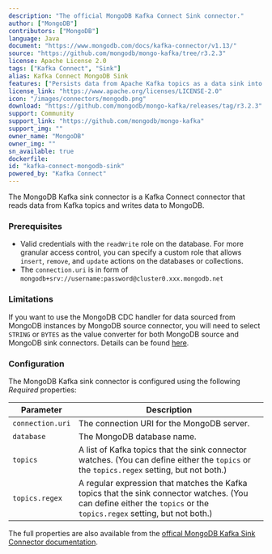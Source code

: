 ```yaml
---
description: "The official MongoDB Kafka Connect Sink connector." 
author: ["MongoDB"]
contributors: ["MongoDB"]
language: Java
document: "https://www.mongodb.com/docs/kafka-connector/v1.13/"
source: "https://github.com/mongodb/mongo-kafka/tree/r3.2.3"
license: Apache License 2.0
tags: ["Kafka Connect", "Sink"]
alias: Kafka Connect MongoDB Sink
features: ["Persists data from Apache Kafka topics as a data sink into MongoDB"]
license_link: "https://www.apache.org/licenses/LICENSE-2.0"
icon: "/images/connectors/mongodb.png"
download: "https://github.com/mongodb/mongo-kafka/releases/tag/r3.2.3"
support: Community
support_link: "https://github.com/mongodb/mongo-kafka"
support_img: ""
owner_name: "MongoDB"
owner_img: ""
sn_available: true
dockerfile: 
id: "kafka-connect-mongodb-sink"
powered_by: "Kafka Connect"
---
```


The MongoDB Kafka sink connector is a Kafka Connect connector that reads data from Kafka topics and writes data to MongoDB.

### Prerequisites

- Valid credentials with the `readWrite` role on the database. For more granular access control, you can specify a custom role that allows `insert`, `remove`, and `update` actions on the databases or collections.
- The `connection.uri` is in form of `mongodb+srv://username:password@cluster0.xxx.mongodb.net`

### Limitations

If you want to use the MongoDB CDC handler for data sourced from MongoDB instances by MongoDB source connector, you will need to select `STRING` or `BYTES` as the value converter for both MongoDB source and MongoDB sink connectors. Details can be found [here](https://www.mongodb.com/docs/kafka-connector/v1.13/sink-connector/fundamentals/change-data-capture/).

### Configuration

The MongoDB Kafka sink connector is configured using the following *Required* properties:

Parameter | Description 
-|-
`connection.uri` | The connection URI for the MongoDB server. 
`database` | The MongoDB database name. 
`topics` | A list of Kafka topics that the sink connector watches. (You can define either the `topics` or the `topics.regex` setting, but not both.) 
`topics.regex` | A regular expression that matches the Kafka topics that the sink connector watches. (You can define either the `topics` or the `topics.regex` setting, but not both.) 

The full properties are also available from the [offical MongoDB Kafka Sink Connector documentation](https://www.mongodb.com/docs/kafka-connector/v1.13/sink-connector/configuration-properties/).

